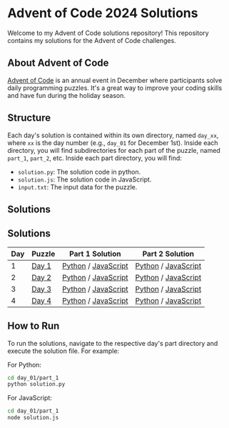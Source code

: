 # Advent of Code 2024 Solutions

Welcome to my Advent of Code solutions repository! This repository contains my solutions for the Advent of Code challenges.

## About Advent of Code

[Advent of Code](https://adventofcode.com/) is an annual event in December where participants solve daily programming puzzles. It's a great way to improve your coding skills and have fun during the holiday season.

## Structure

Each day's solution is contained within its own directory, named `day_xx`, where `xx` is the day number (e.g., `day_01` for December 1st). Inside each directory, you will find subdirectories for each part of the puzzle, named `part_1`, `part_2`, etc. Inside each part directory, you will find:

- `solution.py`: The solution code in python.
- `solution.js`: The solution code in JavaScript.
- `input.txt`: The input data for the puzzle.

## Solutions
## Solutions
| Day | Puzzle | Part 1 Solution | Part 2 Solution |
| --- | ------ | ---------------- | ---------------- |
| 1  | [Day 1](https://adventofcode.com/2024/day/1) | [Python](day_01/part_1/solution.py) / [JavaScript](day_01/part_1/solution.js) | [Python](day_01/part_2/solution.py) / [JavaScript](day_01/part_2/solution.js) |
| 2  | [Day 2](https://adventofcode.com/2024/day/2) | [Python](day_02/part_1/solution.py) / [JavaScript](day_02/part_1/solution.js) | [Python](day_02/part_2/solution.py) / [JavaScript](day_02/part_2/solution.js) |
| 3  | [Day 3](https://adventofcode.com/2024/day/3) | [Python](day_03/part_1/solution.py) / [JavaScript](day_03/part_1/solution.js) | [Python](day_03/part_2/solution.py) / [JavaScript](day_03/part_2/solution.js) |
| 4  | [Day 4](https://adventofcode.com/2024/day/4) | [Python](day_04/part_1/solution.py) / [JavaScript](day_04/part_1/solution.js) | [Python](day_04/part_2/solution.py) / [JavaScript](day_04/part_2/solution.js) |
## How to Run

To run the solutions, navigate to the respective day's part directory and execute the solution file. For example:

For Python:
```sh
cd day_01/part_1
python solution.py
```

For JavaScript:
```sh
cd day_01/part_1
node solution.js
```